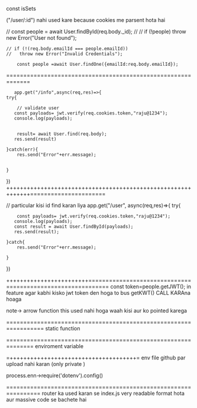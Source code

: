 const isSets

("/user/:id") nahi used kare because cookies me parsent hota hai 


  // const people = await User.findById(req.body._id);
    // // if (!people) throw new Error("User not found");

    // if (!(req.body.emailId === people.emailId))
    //   throw new Error("Invalid Credentials");

        const people =await User.findOne({emailId:req.body.emailId});








=============================================================


       app.get("/info",async(req,res)=>{
    try{

        // validate user
       const payloads= jwt.verify(req.cookies.token,"raju@1234");
       console.log(payloads);
       

        result= await User.find(req.body);
       res.send(result)

    }catch(err){
        res.send("Error"+err.message);


    }
})
+++++++++++++++++++++++++++++++++++++++++++++++++++++++++++++======================

// particular kisi id find karan liya
app.get("/user", async(req,res)=>{
    try{

        const payloads= jwt.verify(req.cookies.token,"raju@1234");
       console.log(payloads);
       const result = await User.findById(payloads);
       res.send(result);

    }catch{
        res.send("Error"+err.message);

    }

})



++++++++++++++++++++++++============================================================
    const token=people.getJWT(); in feature agar kabhi kisko jwt token den hoga to bus getKWT() CALL KARAna hoaga


  note->  arrow function this used nahi hoga waah kisi aur ko pointed karega


=================================================================
  static function

==============================================================
  enviroment variable 


  =+++++++++++++++++++++++++++++++++++++=
 env file github par upload nahi karan (only private ) 

 process.enn->require('dotenv').config()

 ================================================================
 router ka used karan se index.js very readable format hota aur massive code se bachete hai